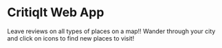 # CritiqIt Web App

Leave reviews on all types of places on a map!! Wander through your city and click on icons to find new places to visit!
